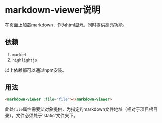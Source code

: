 
# markdown-viewer说明

在页面上加载markdown，作为html显示。同时提供高亮功能。

## 依赖

1. `marked`
2. `highlightjs`

以上依赖都可以通过npm安装。

## 用法

```html
<markdown-viewer :file="file"></markdown-viewer>
```

此处`file`属性需要父对象提供，为指定的markdown文件地址（相对于项目根目录）。文件必须处于'static'文件夹下。
